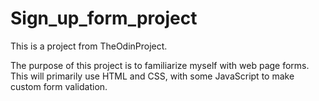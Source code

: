 # Sign_up_form_project

This is a project from TheOdinProject.

The purpose of this project is to familiarize myself with web page forms. This will primarily use HTML and CSS, with some JavaScript to make custom form validation.
